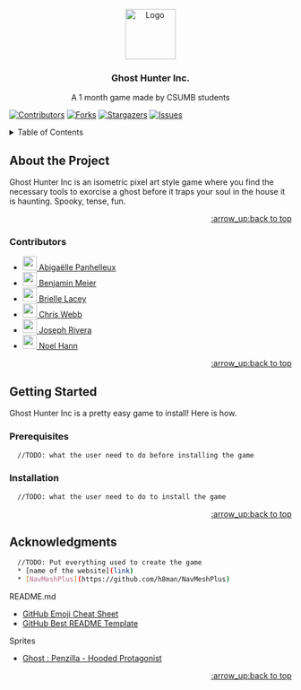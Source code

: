 <!-- Go back to top point -->
<a name="readme-top"></a>

<!-- Logo and title -->
<div align="center">

  <a href="https://github.com/othneildrew/Best-README-Template">
    <img src="https://png2.cleanpng.com/sh/7ad2d69275d76eda0a18b32c9bef7e13/L0KzQYm3VcE5N5xuiJH0aYP2gLBuTgBqgJZxRdN7dD3kfrr0ggRmbF5rgd52LXfrf8T7TcVibpc6T9Y6YnG2R4i3TsQ5OmE3TKo7MUW1RoeBU8YxOWg7Sqo3cH7q/kisspng-pixel-art-animated-film-ghost-5aff57d1ba3770.4820248215266836017628.png" alt="Logo" width="90" height="90">
  </a>

  <h3 align="center">Ghost Hunter Inc. <br /></h3>
  
  <p align="center">
    A 1 month game made by CSUMB students
    <br />
  </p>
</div>

[![Contributors][contributors-shield]][contributors-url]
[![Forks][forks-shield]][forks-url]
[![Stargazers][stars-shield]][stars-url]
[![Issues][issues-shield]][issues-url]

<!-- Table of Content -->
<details>
  <summary>Table of Contents</summary>
  <ol>
    <li>
      <a href="#about-the-project">About The Project</a>
      <ul>
        <li><a href="#contributors">Contributors</a></li>
      </ul>
    </li>
    <li>
      <a href="#getting-started">Getting Started</a>
      <ul>
        <li><a href="#prerequisites">Prerequisites</a></li>
        <li><a href="#installation">installation</a></li>
      </ul>
    </li>
    <li><a href="#acknowledgments">Acknowledgments</a></li>
  </ol>
</details>

<!-- About the Project -->
## About the Project
Ghost Hunter Inc is an isometric pixel art style game where you find the necessary tools to exorcise a ghost before it traps your soul in the house it is haunting. Spooky, tense, fun.

<p align="right"><a href="#readme-top">:arrow_up:back to top</a></p>

### Contributors
* <a href="https://github.com/LunaPak14"> <img src="https://avatars.githubusercontent.com/u/100417910?v=4" width="25" height="25"> Abigaëlle Panhelleux </a>
* <a href="https://github.com/BenMeier"> <img src="https://avatars.githubusercontent.com/u/38326866?v=4" width="25" height="25"> Benjamin Meier </a>
* <a href="https://github.com/blacey15"> <img src="https://avatars.githubusercontent.com/u/95391444?v=4" width="25" height="25"> Brielle Lacey </a>
* <a href="https://github.com/WebbontheWeb"> <img src="https://avatars.githubusercontent.com/u/93842126?v=4" width="25" height="25"> Chris Webb </a>
* <a href="https://github.com/jrivera404"> <img src="https://avatars.githubusercontent.com/u/63984237?v=4" width="25" height="25"> Joseph Rivera </a>
* <a href="https://github.com/Noel-Hann"> <img src="https://avatars.githubusercontent.com/u/100455367?v=4" width="25" height="25"> Noel Hann </a>

<p align="right"><a href="#readme-top">:arrow_up:back to top</a></p>

<!-- Getting Started -->
## Getting Started
Ghost Hunter Inc is a pretty easy game to install! Here is how.

### Prerequisites
```sh
  //TODO: what the user need to do before installing the game
  ```
  
### Installation
```sh
  //TODO: what the user need to do to install the game
  ```
  
<p align="right"><a href="#readme-top">:arrow_up:back to top</a></p>

<!-- Acknowledgments -->
## Acknowledgments
```sh
  //TODO: Put everything used to create the game
  * [name of the website](link)
  * [NavMeshPlus](https://github.com/h8man/NavMeshPlus)
  ```
README.md
* [GitHub Emoji Cheat Sheet](https://www.webpagefx.com/tools/emoji-cheat-sheet)
* [GitHub Best README Template](https://github.com/othneildrew/Best-README-Template/blob/master/README.md#readme-top)

Sprites
* [Ghost : Penzilla - Hooded Protagonist](https://penzilla.itch.io/hooded-protagonist)

<p align="right"><a href="#readme-top">:arrow_up:back to top</a></p>

<!-- Markdowns/links -->
[contributors-shield]: https://img.shields.io/github/contributors/BenMeie/Ghost-Hunter-Inc.svg?style=for-the-badge
[contributors-url]: https://github.com/BenMeie/Ghost-Hunter-Inc/graphs/contributors
[forks-shield]: https://img.shields.io/github/forks/BenMeie/Ghost-Hunter-Inc.svg?style=for-the-badge
[forks-url]: https://github.com/BenMeie/Ghost-Hunter-Inc/network/members
[stars-shield]: https://img.shields.io/github/stars/BenMeie/Ghost-Hunter-Inc.svg?style=for-the-badge
[stars-url]: https://github.com/BenMeie/Ghost-Hunter-Inc/stargazers
[issues-shield]: https://img.shields.io/github/issues/BenMeie/Ghost-Hunter-Inc.svg?style=for-the-badge
[issues-url]: https://github.com/BenMeie/Ghost-Hunter-Inc/issues
